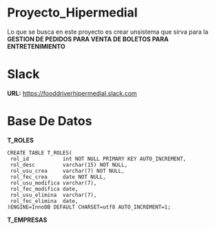# Proyecto_Hipermedial

Lo que se busca en este proyecto es crear unsistema que sirva para la  **GESTION DE PEDIDOS PARA VENTA DE BOLETOS PARA ENTRETENIMIENTO**

# Slack 
**URL:** https://fooddriverhipermedial.slack.com

# Base De Datos

**T_ROLES**
```
CREATE TABLE T_ROLES(
 rol_id           int NOT NULL PRIMARY KEY AUTO_INCREMENT,
 rol_desc         varchar(15) NOT NULL,
 rol_usu_crea     varchar(7) NOT NULL,
 rol_fec_crea     date NOT NULL,
 rol_usu_modifica varchar(7),
 rol_fec_modifica date,
 rol_usu_elimina  varchar(7),
 rol_fec_elimina  date,
)ENGINE=InnoDB DEFAULT CHARSET=utf8 AUTO_INCREMENT=1;
```

**T_EMPRESAS**
